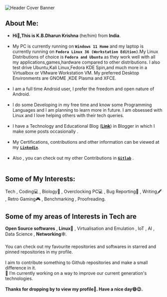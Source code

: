 ![Header Cover Banner](https://user-images.githubusercontent.com/26346867/145350510-4162a799-4035-463f-b85c-bd368b0312fd.png)
<!-- Header Cover Banner Image created using Canva -->
<h2><b>About Me:</b></h2>
<ul>
  <li><b> Hi👋,This is K.B.Dharun Krishna</b> (he/him) from <b>India</b>.</li><br>

 <li>My PC is currently running on <b><code>Windows 11 Home</code></b> and my laptop is currently running on <b><code>Fedora Linux 36 (Workstation Edition)</code></b>.My Linux Distributions of choice is <b><code>Fedora and Ubuntu</code></b> as they work well with all my applications,games,hardware compared to other distributions. I also test drive Ubuntu,Kali Linux,Fedora KDE Spin,and much more in a Virtualbox or VMware Workstation VM. My preferred Desktop Environments are GNOME ,KDE Plasma and XFCE.</li><br>
   
 <li>I am a full time Android user, I prefer the freedom and open nature of Android.</li><br> 

<li>I do some Developing in my free time and know some Programming Languages and I am planning to learn more in future. I am obsessed with Linux and I love helping others with their tech queries.</li><br>
  
<li>I have a Technology and Educational Blog (<a href="https://kbdkblogs.blogspot.com"><b>Link</b></a>) in Blogger in which I make some posts occasionally  .</li><br>
  
<li> My Certifications, contributions and other information can be viewed at my <b><code><a href="https://www.linkedin.com/in/kbdk/">Linkedin</a></code></b>.</li><br>

<li> Also , you can check out my other Contributions in <b><code><a href="https://gitlab.com/kbdharun">Gitlab</a></code></b> .</li><br>

</ul>
<h2>Some of My Interests:</h2>
Tech , Coding💻 , Biology🦠 , Overclocking PC💻 , Bug Reporting🐛 , Writing🖋️ , Retro Gaming🎮 , Benchmarking , Proofreading.
<br>
<h2>Some of my areas of Interests in Tech are</h2>
<b>Open Source softwares</b> , <b>Linux🐧</b> , Virtualisation and Emulation , IoT , AI , Data Science , <b>Networking</b>🕸️. 
<br><br>
You can check out my favourite repositories and softwares in starred and pinned repositories in my profile.
<br> <br>
I aim to contribute something to Github repositories and make a small difference in it. <br>
🔭 I’m currently working on a way to improve our current generation's technologies.<br><br>
<b>Thanks for dropping by to view my profile🙂. Have a nice day😄😉.</b>
